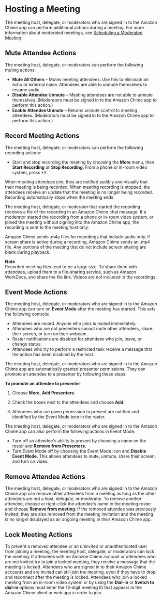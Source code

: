 # Hosting a Meeting<a name="chime-organizer-call-controls"></a>

The meeting host, delegate, or moderators who are signed in to the Amazon Chime app can perform additional actions during a meeting\. For more information about moderated meetings, see [Scheduling a Moderated Meeting](moderate-meeting.md)\.

## Mute Attendee Actions<a name="mute-actions"></a>

The meeting host, delegate, or moderators can perform the following muting actions:
+ **Mute All Others** – Mutes meeting attendees\. Use this to eliminate an echo or external noise\. Attendees are able to unmute themselves to resume audio\.
+ **Disable Attendee Unmute** – Meeting attendees are not able to unmute themselves\. \(Moderators must be signed in to the Amazon Chime app to perform this action\.\)
+ **Enable Attendee Unmute** – Returns unmute control to meeting attendees\. \(Moderators must be signed in to the Amazon Chime app to perform this action\.\)

## Record Meeting Actions<a name="record-actions"></a>

The meeting host, delegate, or moderators can perform the following recording actions:
+ Start and stop recording the meeting by choosing the **More** menu, then **Start Recording** or **Stop Recording**\. From a phone or in\-room video system, press \*2\.

When meeting attendees join, they are notified audibly and visually that their meeting is being recorded\. When meeting recording is stopped, the attendees receive an update that the meeting is no longer being recorded\. Recording automatically stops when the meeting ends\.

The meeting host, delegate, or moderator that started the recording receives a file of the recording in an Amazon Chime chat message\. If a moderator started the recording from a phone or in\-room video system, or joined the meeting without signing into the Amazon Chime app, the recording is sent to the meeting host only\.

Amazon Chime sends \.m4a files for recordings that include audio only\. If screen share is active during a recording, Amazon Chime sends an \.mp4 file\. Any portions of the meeting that do not include screen sharing are blank during playback\.

**Note**  
Recorded meeting files tend to be a large size\. To share them with attendees, upload them to a file\-sharing service, such as Amazon WorkDocs, and share the file link\. Videos are not included in the recordings\.

## Event Mode Actions<a name="event-actions"></a>

The meeting host, delegate, or moderators who are signed in to the Amazon Chime app can turn on **Event Mode** after the meeting has started\. This sets the following controls:
+ Attendees are muted\. Anyone who joins is muted immediately\.
+ Attendees who are not presenters cannot mute other attendees, share their screen, or turn on their webcam\.
+ Roster notifications are disabled for attendees who join, leave, or change status\.
+ Attendees who try to perform a restricted task receive a message that the action has been disabled by the host\.

The meeting host, delegate, or moderators who are signed in to the Amazon Chime app are automatically granted presenter permissions\. They can promote an attendee to a presenter by following these steps:

**To promote an attendee to presenter**

1. Choose **More**, **Add Presenters**\.

1. Check the boxes next to the attendees and choose **Add**\.

1. Attendees who are given permission to present are notified and identified by the Event Mode icon in the roster\.

The meeting host, delegate, or moderators who are signed in to the Amazon Chime app can also perform the following actions in Event Mode:
+ Turn off an attendee's ability to present by choosing a name on the roster and **Remove from Presenters**\.
+ Turn Event Mode off by choosing the Event Mode icon and **Disable Event Mode**\. This allows attendees to mute, unmute, share their screen, and turn on video\.

## Remove Attendee Actions<a name="remove-actions"></a>

The meeting host, delegate, or moderators who are signed in to the Amazon Chime app can remove other attendees from a meeting as long as the other attendees are not a host, delegate, or moderator\. To remove another attendee, choose or right\-click the attendee's name in the meeting roster and choose **Remove from meeting**\. If the removed attendee was previously invited, they are also removed from the meeting invitation and the meeting is no longer displayed as an ongoing meeting in their Amazon Chime app\.

## Lock Meeting Actions<a name="lock-actions"></a>

To prevent a removed attendee or an uninvited or unauthenticated user from joining a meeting, the meeting host, delegate, or moderators can lock the meeting\. If attendees with no Amazon Chime account or attendees who are not invited try to join a locked meeting, they receive a message that the meeting is locked\. Attendees who are signed in to their Amazon Chime accounts and are invited can still join the meeting, even if they have to drop and reconnect after the meeting is locked\. Attendees who join a locked meeting from an in\-room video system or by using the **Dial\-in** or **Switch to dial\-in** options must enter the 13\-digit meeting ID that appears in the Amazon Chime client or web app in order to join\.